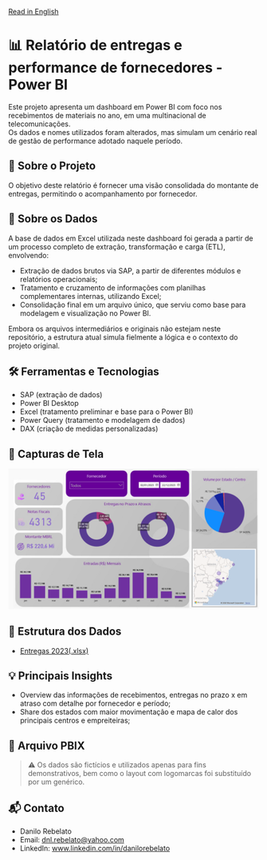 [Read in English](https://github.com/DanRebelato/PowerBI-Entregas/blob/main/README-EN.md)

# 📊 Relatório de entregas e performance de fornecedores - Power BI

Este projeto apresenta um dashboard em Power BI com foco nos recebimentos de materiais no ano, em uma multinacional de telecomunicações.  
Os dados e nomes utilizados foram alterados, mas simulam um cenário real de gestão de performance adotado naquele período.

## 🧩 Sobre o Projeto

O objetivo deste relatório é fornecer uma visão consolidada do montante de entregas, permitindo o acompanhamento por fornecedor.

## 🧩 Sobre os Dados

A base de dados em Excel utilizada neste dashboard foi gerada a partir de um processo completo de extração, transformação e carga (ETL), envolvendo:

- Extração de dados brutos via SAP, a partir de diferentes módulos e relatórios operacionais;
- Tratamento e cruzamento de informações com planilhas complementares internas, utilizando Excel;
- Consolidação final em um arquivo único, que serviu como base para modelagem e visualização no Power BI.

Embora os arquivos intermediários e originais não estejam neste repositório, a estrutura atual simula fielmente a lógica e o contexto do projeto original.

## 🛠️ Ferramentas e Tecnologias

- SAP (extração de dados)  
- Power BI Desktop  
- Excel (tratamento preliminar e base para o Power BI)  
- Power Query (tratamento e modelagem de dados)  
- DAX (criação de medidas personalizadas)

## 📸 Capturas de Tela

![Main Dashboard](https://github.com/DanRebelato/PowerBI-Entregas/blob/main/Documentacao/Entregas_2023.png)

## 📁 Estrutura dos Dados

- [Entregas 2023(.xlsx)](https://github.com/DanRebelato/PowerBI-Entregas/raw/refs/heads/main/Documentacao/Base%20Entregas.xlsx)

## 💡 Principais Insights

- Overview das informações de recebimentos, entregas no prazo x em atraso com detalhe por fornecedor e período;
- Share dos estados com maior movimentação e mapa de calor dos principais centros e empreiteiras;

## 📂 Arquivo PBIX

> ⚠️ Os dados são fictícios e utilizados apenas para fins demonstrativos, bem como o layout com logomarcas foi substituído por um genérico.


## 📬 Contato

- Danilo Rebelato 
- Email: dnl.rebelato@yahoo.com
- LinkedIn: www.linkedin.com/in/danilorebelato 
